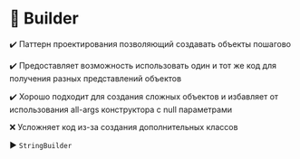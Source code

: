# :construction_worker: Builder

:heavy_check_mark: Паттерн проектирования позволяющий создавать объекты пошагово

:heavy_check_mark: Предоставляет возможность использовать один и тот же код для получения разных представлений объектов

:heavy_check_mark: Хорошо подходит для создания сложных объектов и избавляет от использования all-args конструктора с null параметрами

:x: Усложняет код из-за создания дополнительных классов

:arrow_forward: `StringBuilder`
